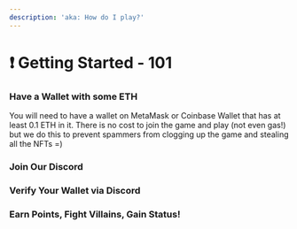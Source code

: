 ```yaml
---
description: 'aka: How do I play?'
---
```


# ❗ Getting Started - 101

### Have a Wallet with some ETH

You will need to have a wallet on MetaMask or Coinbase Wallet that has at least 0.1 ETH in it. There is no cost to join the game and play (not even gas!) but we do this to prevent spammers from clogging up the game and stealing all the NFTs =)



### Join Our Discord



### Verify Your Wallet via Discord



### Earn Points, Fight Villains, Gain Status!

